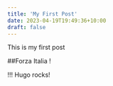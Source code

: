 ```yaml
---
title: 'My First Post'
date: 2023-04-19T19:49:36+10:00
draft: false
---
```


This is my first post

##Forza Italia !

!!! Hugo rocks!
